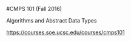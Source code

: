#CMPS 101 (Fall 2016)

Algorithms and Abstract Data Types

https://courses.soe.ucsc.edu/courses/cmps101
